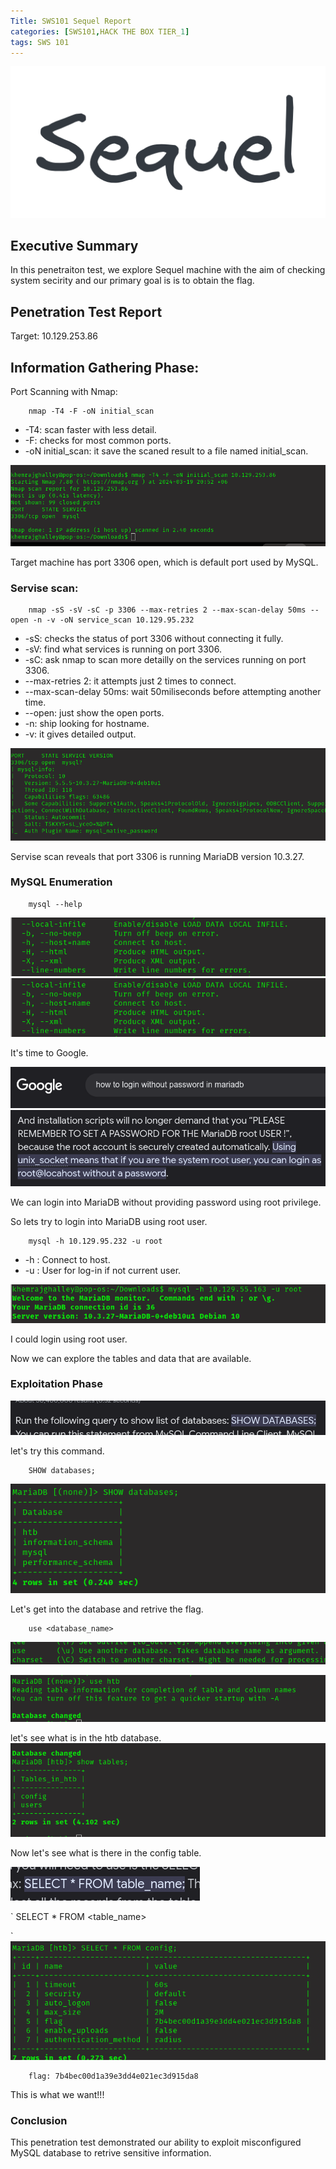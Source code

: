 ```yaml
---
Title: SWS101 Sequel Report
categories: [SWS101,HACK THE BOX TIER_1]
tags: SWS 101
---
```

![sequel](/assets/img/sequel.png)

## Executive Summary
In this penetraiton test, we explore Sequel machine with the aim of checking system secirity and our primary goal is is to obtain the flag.

## Penetration Test Report
Target: 10.129.253.86

## Information Gathering Phase:
Port Scanning with Nmap:

        nmap -T4 -F -oN initial_scan


- -T4: scan faster with less detail.
- -F: checks for most common ports.
-  -oN initial_scan: it save the scaned result to a file named initial_scan.

![nmap](/assets/img/sequelnmap.png)

Target machine has port 3306 open, which is default port used by MySQL.

### Servise scan:
        nmap -sS -sV -sC -p 3306 --max-retries 2 --max-scan-delay 50ms --open -n -v -oN service_scan 10.129.95.232

- -sS: checks the status of port 3306 without connecting it fully.
- -sV: find what services is running on port 3306.
- -sC: ask nmap to scan more detailly on the services running on port 3306.
-  --max-retries 2: it attempts just 2 times to connect.
- --max-scan-delay 50ms: wait 50miliseconds before attempting another time.
- --open: just show the open ports.
- -n: ship looking for hostname.
- -v: it gives detailed output.

![service scan](/assets/img/servicescansequel.png)

Servise scan reveals that port 3306 is running MariaDB version 10.3.27.

### MySQL Enumeration

        mysql --help   

![mysql](/assets/img/sequelhost.png)
![mysql](/assets/img/sequeluser.png)

It's time to Google.

![mysql](/assets/img/sequelmariagoogle.png)
![mysql](/assets/img/sequelmariaroot.png)

We can login into MariaDB without providing password using root privilege.

So lets try to login into MariaDB using root user.

        mysql -h 10.129.95.232 -u root 

- -h : Connect to host.
- -u : User for log-in if not current user.

![mysql](/assets/img/sequelmariadblogin.png)

I could login using root user.

Now we can explore the tables and data that are available.

### Exploitation Phase

![mysql](/assets/img/sequelshowdata.png)

let's try this command.

        SHOW databases;

![mysql](/assets/img/sequeldatabase.png)

Let's get into the database and retrive the flag.

        use <database_name>

![sequel database](/assets/img/sequelusedatabase.png)

![mysql](/assets/img/sequelhtb.png)

let's see what is in the htb database.
![htb table](/assets/img/sequelhtbtable.png)

Now let's see what is there in the config table.

![table](/assets/img/sequelcongiftable.png)

`        SELECT * FROM <table_name>

`![flag](/assets/img/sequelflag.png)

        flag: 7b4bec00d1a39e3dd4e021ec3d915da8
        
This is what we want!!!

### Conclusion
This penetration test demonstrated our ability to exploit misconfigured MySQL database to retrive sensitive information.
